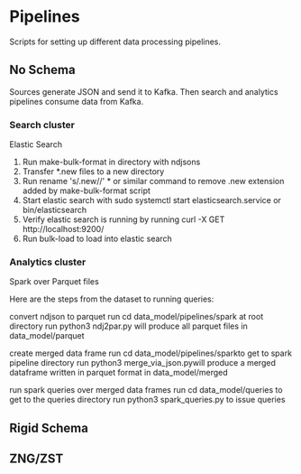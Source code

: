 # Pipelines
Scripts for setting up different data processing pipelines.

## No Schema

Sources generate JSON and send it to Kafka. Then search and analytics pipelines consume data from Kafka.

### Search cluster

Elastic Search
1. Run make-bulk-format in directory with ndjsons
2. Transfer *.new files to a new directory
3. Run rename 's/.new//' * or similar command to remove .new extension added by make-bulk-format script
4. Start elastic search with sudo systemctl start elasticsearch.service or bin/elasticsearch
5. Verify elastic search is running by running curl -X GET http://localhost:9200/ 
5. Run bulk-load to load into elastic search

### Analytics cluster

Spark over Parquet files

Here are the steps from the dataset to running queries:

convert ndjson to parquet
run cd data_model/pipelines/spark at root directory
run python3 ndj2par.py will produce all parquet files in data_model/parquet

create merged data frame
run cd data_model/pipelines/sparkto get to spark pipeline directory
run python3 merge_via_json.pywill produce a merged dataframe written in parquet format in data_model/merged

run spark queries over merged data frames
run cd data_model/queries to get to the queries directory
run python3 spark_queries.py to issue queries

## Rigid Schema

## ZNG/ZST
